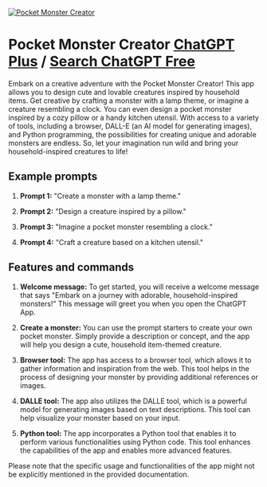 
[![Pocket Monster Creator](https://files.oaiusercontent.com/file-7QzKRgpS09YYkqRQGb74wo36?se=2123-10-17T18%3A32%3A04Z&sp=r&sv=2021-08-06&sr=b&rscc=max-age%3D31536000%2C%20immutable&rscd=attachment%3B%20filename%3D0c2463f9-5824-46bc-9511-8d153a92fb18.png&sig=OXZm%2BScoPVLQ694Z5H6LT%2BbN31QXd025i96EA7/Xn3A%3D)](https://chat.openai.com/g/g-e68ipqeoy-pocket-monster-creator)

# Pocket Monster Creator [ChatGPT Plus](https://chat.openai.com/g/g-e68ipqeoy-pocket-monster-creator) / [Search ChatGPT Free](https://gptcall.net/index.html#/?search=Pocket%20Monster%20Creator)

Embark on a creative adventure with the Pocket Monster Creator! This app allows you to design cute and lovable creatures inspired by household items. Get creative by crafting a monster with a lamp theme, or imagine a creature resembling a clock. You can even design a pocket monster inspired by a cozy pillow or a handy kitchen utensil. With access to a variety of tools, including a browser, DALL-E (an AI model for generating images), and Python programming, the possibilities for creating unique and adorable monsters are endless. So, let your imagination run wild and bring your household-inspired creatures to life!

## Example prompts

1. **Prompt 1:** "Create a monster with a lamp theme."

2. **Prompt 2:** "Design a creature inspired by a pillow."

3. **Prompt 3:** "Imagine a pocket monster resembling a clock."

4. **Prompt 4:** "Craft a creature based on a kitchen utensil."

## Features and commands

1. **Welcome message:** To get started, you will receive a welcome message that says "Embark on a journey with adorable, household-inspired monsters!" This message will greet you when you open the ChatGPT App.

2. **Create a monster:** You can use the prompt starters to create your own pocket monster. Simply provide a description or concept, and the app will help you design a cute, household item-themed creature.

3. **Browser tool:** The app has access to a browser tool, which allows it to gather information and inspiration from the web. This tool helps in the process of designing your monster by providing additional references or images.

4. **DALLE tool:** The app also utilizes the DALLE tool, which is a powerful model for generating images based on text descriptions. This tool can help visualize your monster based on your input.

5. **Python tool:** The app incorporates a Python tool that enables it to perform various functionalities using Python code. This tool enhances the capabilities of the app and enables more advanced features.

Please note that the specific usage and functionalities of the app might not be explicitly mentioned in the provided documentation.


